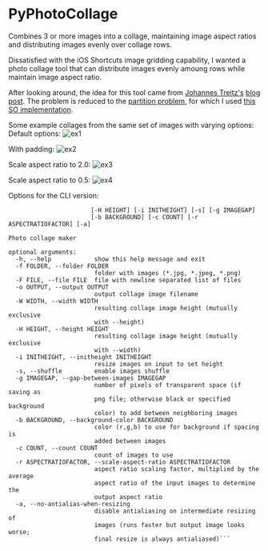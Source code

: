 # PyPhotoCollage
Combines 3 or more images into a collage, maintaining image aspect ratios and distributing images evenly over collage rows.

Dissatisfied with the iOS Shortcuts image gridding capability, I wanted a photo collage tool that can distribute images evenly amoung rows while maintain image aspect ratio.

After looking around, the idea for this tool came from [Johannes Treitz's](https://medium.com/@jtreitz) [blog post](https://medium.com/@jtreitz/the-algorithm-for-a-perfectly-balanced-photo-gallery-914c94a5d8af).
The problem is reduced to the [partition problem](http://www8.cs.umu.se/kurser/TDBAfl/VT06/algorithms/BOOK/BOOK2/NODE45.HTM), for which I used [this SO implementation](https://stackoverflow.com/a/7942946).

Some example collages from the same set of images with varying options:
Default options:
![ex1](https://github.com/twilsonco/PyPhotoCollage/blob/master/example%201.PNG)

With padding:
![ex2](https://github.com/twilsonco/PyPhotoCollage/blob/master/example%202.PNG)

Scale aspect ratio to 2.0:
![ex3](https://github.com/twilsonco/PyPhotoCollage/blob/master/example%203.PNG)

Scale aspect ratio to 0.5:
![ex4](https://github.com/twilsonco/PyPhotoCollage/blob/master/example%204.PNG)


Options for the CLI version:
```usage: PhotoCollage.py [-h] [-f FOLDER] [-F FILE] [-o OUTPUT] [-W WIDTH]
                       [-H HEIGHT] [-i INITHEIGHT] [-s] [-g IMAGEGAP]
                       [-b BACKGROUND] [-c COUNT] [-r ASPECTRATIOFACTOR] [-a]

Photo collage maker

optional arguments:
  -h, --help            show this help message and exit
  -f FOLDER, --folder FOLDER
                        folder with images (*.jpg, *.jpeg, *.png)
  -F FILE, --file FILE  file with newline separated list of files
  -o OUTPUT, --output OUTPUT
                        output collage image filename
  -W WIDTH, --width WIDTH
                        resulting collage image height (mutually exclusive
                        with --height)
  -H HEIGHT, --height HEIGHT
                        resulting collage image height (mutually exclusive
                        with --width)
  -i INITHEIGHT, --initheight INITHEIGHT
                        resize images on input to set height
  -s, --shuffle         enable images shuffle
  -g IMAGEGAP, --gap-between-images IMAGEGAP
                        number of pixels of transparent space (if saving as
                        png file; otherwise black or specified background
                        color) to add between neighboring images
  -b BACKGROUND, --background-color BACKGROUND
                        color (r,g,b) to use for background if spacing is
                        added between images
  -c COUNT, --count COUNT
                        count of images to use
  -r ASPECTRATIOFACTOR, --scale-aspect-ratio ASPECTRATIOFACTOR
                        aspect ratio scaling factor, multiplied by the average
                        aspect ratio of the input images to determine the
                        output aspect ratio
  -a, --no-antialias-when-resizing
                        disable antialiasing on intermediate resizing of
                        images (runs faster but output image looks worse;
                        final resize is always antialiased)```
